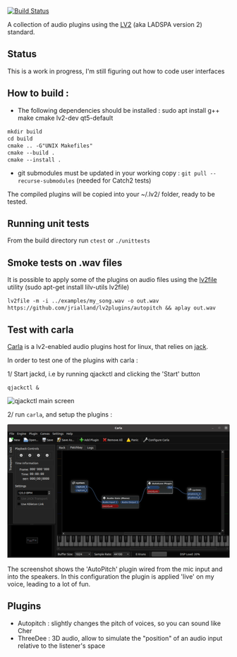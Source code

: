 
[![Build Status](https://travis-ci.org/jrialland/lv2plugins.svg?branch=main)](https://travis-ci.org/jrialland/lv2plugins)

A collection of audio plugins using the [LV2](https://lv2plug.in/) (aka LADSPA version 2) standard.


Status
------

This is a work in progress, I'm still figuring out how to code user interfaces


How to build :
---------

- The following dependencies should be installed : sudo apt install g++ make cmake lv2-dev qt5-default

```
mkdir build
cd build 
cmake .. -G"UNIX Makefiles"
cmake --build .
cmake --install .
```

- git submodules must be updated in your working copy : `git pull --recurse-submodules` (needed for Catch2 tests)

The compiled plugins will be copied into your ~/.lv2/ folder, ready to be tested.

Running unit tests
------------------
From the build directory run `ctest` or `./unittests`


Smoke tests on .wav files
--------------------------

It is possible to apply some of the plugins on audio files using the [lv2file](https://github.com/jeremysalwen/lv2file) utility (sudo apt-get install lilv-utils lv2file)

```
lv2file -m -i ../examples/my_song.wav -o out.wav https://github.com/jrialland/lv2plugins/autopitch && aplay out.wav
```


Test with carla
---------------

[Carla](https://github.com/falkTX/Carla) is a lv2-enabled audio plugins host for linux, that relies on [jack](https://jackaudio.org/).

In order to test one of the plugins with carla :

1/ Start jackd, i.e by running qjackctl and clicking the 'Start' button

```
qjackctl &
```

![qjackctl main screen](https://doc.ubuntu-fr.org/_media/audio/qjackctl_fenetre_principale.png)

2/ run `carla`, and setup the plugins :

![carla screenshot](misc/carla_screenshot.png)

The screenshot shows the 'AutoPitch' plugin wired from the mic input and into the speakers. In this configuration the plugin is applied 'live' on my voice, leading to a lot of fun.

Plugins
-------

* Autopitch : slightly changes the pitch of voices, so you can sound like Cher
* ThreeDee : 3D audio, allow to simulate the "position" of an audio input relative to the listener's space